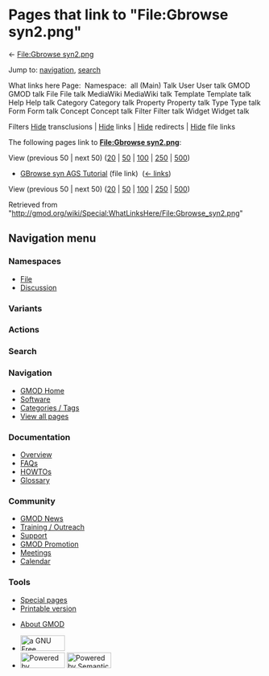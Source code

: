 <div id="mw-page-base" class="noprint">

</div>

<div id="mw-head-base" class="noprint">

</div>

<div id="content" class="mw-body" role="main">

<span id="top"></span>

<div id="mw-js-message" style="display:none;">

</div>



# <span dir="auto">Pages that link to "File:Gbrowse syn2.png"</span>

<div id="bodyContent">

<div id="contentSub">

← [File:Gbrowse
syn2.png](/wiki/File:Gbrowse_syn2.png "File:Gbrowse syn2.png")

</div>

<div id="jump-to-nav" class="mw-jump">

Jump to: [navigation](#mw-navigation), [search](#p-search)

</div>

<div id="mw-content-text">

What links here Page:  Namespace:  all (Main) Talk User User talk GMOD
GMOD talk File File talk MediaWiki MediaWiki talk Template Template talk
Help Help talk Category Category talk Property Property talk Type Type
talk Form Form talk Concept Concept talk Filter Filter talk Widget
Widget talk

Filters
[Hide](/mediawiki/index.php?title=Special:WhatLinksHere/File:Gbrowse_syn2.png&hidetrans=1 "Special:WhatLinksHere/File:Gbrowse syn2.png")
transclusions \|
[Hide](/mediawiki/index.php?title=Special:WhatLinksHere/File:Gbrowse_syn2.png&hidelinks=1 "Special:WhatLinksHere/File:Gbrowse syn2.png")
links \|
[Hide](/mediawiki/index.php?title=Special:WhatLinksHere/File:Gbrowse_syn2.png&hideredirs=1 "Special:WhatLinksHere/File:Gbrowse syn2.png")
redirects \|
[Hide](/mediawiki/index.php?title=Special:WhatLinksHere/File:Gbrowse_syn2.png&hideimages=1 "Special:WhatLinksHere/File:Gbrowse syn2.png")
file links

The following pages link to **[File:Gbrowse
syn2.png](/wiki/File:Gbrowse_syn2.png "File:Gbrowse syn2.png")**:

View (previous 50 \| next 50)
([20](/mediawiki/index.php?title=Special:WhatLinksHere/File:Gbrowse_syn2.png&limit=20 "Special:WhatLinksHere/File:Gbrowse syn2.png")
\|
[50](/mediawiki/index.php?title=Special:WhatLinksHere/File:Gbrowse_syn2.png&limit=50 "Special:WhatLinksHere/File:Gbrowse syn2.png")
\|
[100](/mediawiki/index.php?title=Special:WhatLinksHere/File:Gbrowse_syn2.png&limit=100 "Special:WhatLinksHere/File:Gbrowse syn2.png")
\|
[250](/mediawiki/index.php?title=Special:WhatLinksHere/File:Gbrowse_syn2.png&limit=250 "Special:WhatLinksHere/File:Gbrowse syn2.png")
\|
[500](/mediawiki/index.php?title=Special:WhatLinksHere/File:Gbrowse_syn2.png&limit=500 "Special:WhatLinksHere/File:Gbrowse syn2.png"))

- [GBrowse syn AGS
  Tutorial](/wiki/GBrowse_syn_AGS_Tutorial "GBrowse syn AGS Tutorial")
  (file link) ‎ <span class="mw-whatlinkshere-tools">([←
  links](/mediawiki/index.php?title=Special:WhatLinksHere&target=GBrowse+syn+AGS+Tutorial "Special:WhatLinksHere"))</span>

View (previous 50 \| next 50)
([20](/mediawiki/index.php?title=Special:WhatLinksHere/File:Gbrowse_syn2.png&limit=20 "Special:WhatLinksHere/File:Gbrowse syn2.png")
\|
[50](/mediawiki/index.php?title=Special:WhatLinksHere/File:Gbrowse_syn2.png&limit=50 "Special:WhatLinksHere/File:Gbrowse syn2.png")
\|
[100](/mediawiki/index.php?title=Special:WhatLinksHere/File:Gbrowse_syn2.png&limit=100 "Special:WhatLinksHere/File:Gbrowse syn2.png")
\|
[250](/mediawiki/index.php?title=Special:WhatLinksHere/File:Gbrowse_syn2.png&limit=250 "Special:WhatLinksHere/File:Gbrowse syn2.png")
\|
[500](/mediawiki/index.php?title=Special:WhatLinksHere/File:Gbrowse_syn2.png&limit=500 "Special:WhatLinksHere/File:Gbrowse syn2.png"))

</div>

<div class="printfooter">

Retrieved from
"<http://gmod.org/wiki/Special:WhatLinksHere/File:Gbrowse_syn2.png>"

</div>

<div id="catlinks" class="catlinks catlinks-allhidden">

</div>

<div class="visualClear">

</div>

</div>

</div>

<div id="mw-navigation">

## Navigation menu

<div id="mw-head">



<div id="left-navigation">

<div id="p-namespaces" class="vectorTabs" role="navigation"
aria-labelledby="p-namespaces-label">

### Namespaces

- <span id="ca-nstab-image"><a href="/wiki/File:Gbrowse_syn2.png" accesskey="c"
  title="View the file page [c]">File</a></span>
- <span id="ca-talk"><a
  href="/mediawiki/index.php?title=File_talk:Gbrowse_syn2.png&amp;action=edit&amp;redlink=1"
  accesskey="t"
  title="Discussion about the content page [t]">Discussion</a></span>

</div>

<div id="p-variants" class="vectorMenu emptyPortlet" role="navigation"
aria-labelledby="p-variants-label">

### 

### Variants[](#)

<div class="menu">

</div>

</div>

</div>

<div id="right-navigation">



<div id="p-cactions" class="vectorMenu emptyPortlet" role="navigation"
aria-labelledby="p-cactions-label">

### Actions[](#)

<div class="menu">

</div>

</div>

<div id="p-search" role="search">

### Search

<div id="simpleSearch">

</div>

</div>

</div>

</div>

<div id="mw-panel">

<div id="p-logo" role="banner">

<a href="/wiki/Main_Page"
style="background-image: url(http://gmod.org/images/GMOD-cogs.png);"
title="Visit the main page"></a>

</div>

<div id="p-Navigation" class="portal" role="navigation"
aria-labelledby="p-Navigation-label">

### Navigation

<div class="body">

- <span id="n-GMOD-Home">[GMOD Home](/wiki/Main_Page)</span>
- <span id="n-Software">[Software](/wiki/GMOD_Components)</span>
- <span id="n-Categories-.2F-Tags">[Categories /
  Tags](/wiki/Categories)</span>
- <span id="n-View-all-pages">[View all
  pages](/wiki/Special:AllPages)</span>

</div>

</div>

<div id="p-Documentation" class="portal" role="navigation"
aria-labelledby="p-Documentation-label">

### Documentation

<div class="body">

- <span id="n-Overview">[Overview](/wiki/Overview)</span>
- <span id="n-FAQs">[FAQs](/wiki/Category:FAQ)</span>
- <span id="n-HOWTOs">[HOWTOs](/wiki/Category:HOWTO)</span>
- <span id="n-Glossary">[Glossary](/wiki/Glossary)</span>

</div>

</div>

<div id="p-Community" class="portal" role="navigation"
aria-labelledby="p-Community-label">

### Community

<div class="body">

- <span id="n-GMOD-News">[GMOD News](/wiki/GMOD_News)</span>
- <span id="n-Training-.2F-Outreach">[Training /
  Outreach](/wiki/Training_and_Outreach)</span>
- <span id="n-Support">[Support](/wiki/Support)</span>
- <span id="n-GMOD-Promotion">[GMOD
  Promotion](/wiki/GMOD_Promotion)</span>
- <span id="n-Meetings">[Meetings](/wiki/Meetings)</span>
- <span id="n-Calendar">[Calendar](/wiki/Calendar)</span>

</div>

</div>

<div id="p-tb" class="portal" role="navigation"
aria-labelledby="p-tb-label">

### Tools

<div class="body">

- <span id="t-specialpages"><a href="/wiki/Special:SpecialPages" accesskey="q"
  title="A list of all special pages [q]">Special pages</a></span>
- <span id="t-print"><a
  href="/mediawiki/index.php?title=Special:WhatLinksHere/File:Gbrowse_syn2.png&amp;printable=yes"
  rel="alternate" accesskey="p"
  title="Printable version of this page [p]">Printable version</a></span>

</div>

</div>

</div>

</div>

<div id="footer" role="contentinfo">

- <span id="footer-places-about">[About
  GMOD](/wiki/GMOD:About "GMOD:About")</span>

<!-- -->

- <span id="footer-copyrightico">[<img src="http://www.gnu.org/graphics/gfdl-logo-small.png" width="88"
  height="31" alt="a GNU Free Documentation License" />](http://www.gnu.org/licenses/fdl-1.3.html)</span>
- <span id="footer-poweredbyico">[<img src="/mediawiki/skins/common/images/poweredby_mediawiki_88x31.png"
  width="88" height="31" alt="Powered by MediaWiki" />](//www.mediawiki.org/)
  [<img
  src="/mediawiki/extensions/SemanticMediaWiki/includes/../resources/images/smw_button.png"
  width="88" height="31" alt="Powered by Semantic MediaWiki" />](https://www.semantic-mediawiki.org/wiki/Semantic_MediaWiki)</span>

<div style="clear:both">

</div>

</div>

